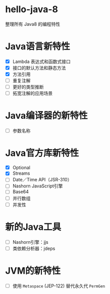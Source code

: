 # hello-java-8
整理所有 Java8 的编程特性

# Java语言新特性
- [x] Lambda 表达式和函数式接口
- [x] 接口的默认方法和静态方法
- [x] 方法引用
- [ ] 重复注解
- [ ] 更好的类型推断
- [ ] 拓宽注解的应用场景

# Java编译器的新特性
- [ ] 参数名称

# Java官方库新特性
- [x] Optional
- [x] Streams
- [ ] Date／Time API（JSR-310）
- [ ] Nashorn JavaScript引擎
- [ ] Base64
- [ ] 并行数组
- [ ] 并发性

# 新的Java工具
- [ ] Nashorn引擎：jjs
- [ ] 类依赖分析器：jdeps

# JVM的新特性
- [ ] 使用 `Metaspace` (JEP-122) 替代永久代 `PermGen` 

